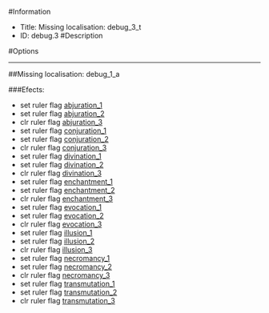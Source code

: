 #Information
 - Title: Missing localisation: debug_3_t
 - ID: debug.3
#Description

#Options

___
##Missing localisation: debug_1_a

###Efects:<ul><li>set ruler flag [abjuration_1](../flags/abjuration_1.md)</li><li>set ruler flag [abjuration_2](../flags/abjuration_2.md)</li><li>clr ruler flag [abjuration_3](../flags/abjuration_3.md)</li><li>set ruler flag [conjuration_1](../flags/conjuration_1.md)</li><li>set ruler flag [conjuration_2](../flags/conjuration_2.md)</li><li>clr ruler flag [conjuration_3](../flags/conjuration_3.md)</li><li>set ruler flag [divination_1](../flags/divination_1.md)</li><li>set ruler flag [divination_2](../flags/divination_2.md)</li><li>clr ruler flag [divination_3](../flags/divination_3.md)</li><li>set ruler flag [enchantment_1](../flags/enchantment_1.md)</li><li>set ruler flag [enchantment_2](../flags/enchantment_2.md)</li><li>clr ruler flag [enchantment_3](../flags/enchantment_3.md)</li><li>set ruler flag [evocation_1](../flags/evocation_1.md)</li><li>set ruler flag [evocation_2](../flags/evocation_2.md)</li><li>clr ruler flag [evocation_3](../flags/evocation_3.md)</li><li>set ruler flag [illusion_1](../flags/illusion_1.md)</li><li>set ruler flag [illusion_2](../flags/illusion_2.md)</li><li>clr ruler flag [illusion_3](../flags/illusion_3.md)</li><li>set ruler flag [necromancy_1](../flags/necromancy_1.md)</li><li>set ruler flag [necromancy_2](../flags/necromancy_2.md)</li><li>clr ruler flag [necromancy_3](../flags/necromancy_3.md)</li><li>set ruler flag [transmutation_1](../flags/transmutation_1.md)</li><li>set ruler flag [transmutation_2](../flags/transmutation_2.md)</li><li>clr ruler flag [transmutation_3](../flags/transmutation_3.md)</li></ul>
